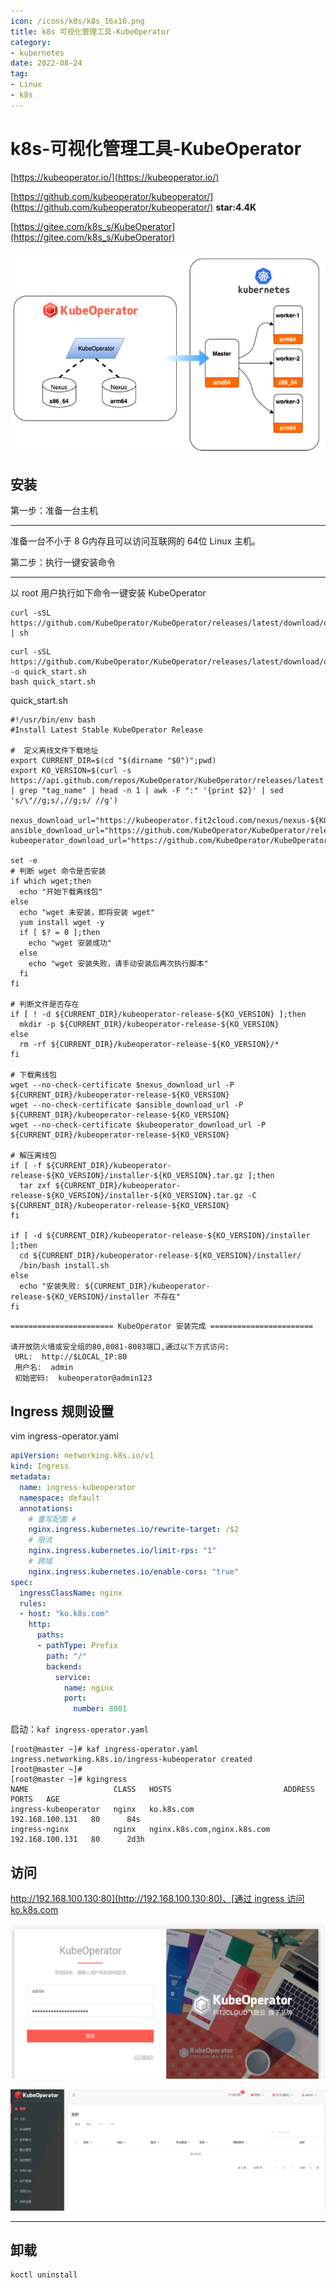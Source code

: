 ```yaml
---
icon: /icons/k8s/k8s_16x16.png
title: k8s 可视化管理工具-KubeOperator
category: 
- kubernetes
date: 2022-08-24
tag:
- Linux
- k8s
---
```


<!-- more -->

# k8s-可视化管理工具-KubeOperator

[https://kubeoperator.io/](https://kubeoperator.io/)

[https://github.com/kubeoperator/kubeoperator/](https://github.com/kubeoperator/kubeoperator/) **star:4.4K**

[https://gitee.com/k8s_s/KubeOperator](https://gitee.com/k8s_s/KubeOperator)

![](./kubeoperator.assets/true-image-20220829202242469.png)

## 安装

第一步：准备一台主机

---

准备一台不小于 8 G内存且可以访问互联网的 64位 Linux 主机。

第二步：执行一键安装命令

---

以 root 用户执行如下命令一键安装 KubeOperator

```shell
curl -sSL https://github.com/KubeOperator/KubeOperator/releases/latest/download/quick_start.sh | sh
```

```shell
curl -sSL https://github.com/KubeOperator/KubeOperator/releases/latest/download/quick_start.sh -o quick_start.sh
bash quick_start.sh
```

quick_start.sh

```shell
#!/usr/bin/env bash
#Install Latest Stable KubeOperator Release

#  定义离线文件下载地址
export CURRENT_DIR=$(cd "$(dirname "$0")";pwd)
export KO_VERSION=$(curl -s https://api.github.com/repos/KubeOperator/KubeOperator/releases/latest | grep "tag_name" | head -n 1 | awk -F ":" '{print $2}' | sed 's/\"//g;s/,//g;s/ //g')

nexus_download_url="https://kubeoperator.fit2cloud.com/nexus/nexus-${KO_VERSION}.tar.gz"
ansible_download_url="https://github.com/KubeOperator/KubeOperator/releases/latest/download/ansible-${KO_VERSION}.tar.gz"
kubeoperator_download_url="https://github.com/KubeOperator/KubeOperator/releases/latest/download/installer-${KO_VERSION}.tar.gz"

set -e
# 判断 wget 命令是否安装
if which wget;then
  echo "开始下载离线包"
else
  echo "wget 未安装，即将安装 wget"
  yum install wget -y
  if [ $? = 0 ];then
    echo "wget 安装成功"
  else
    echo "wget 安装失败，请手动安装后再次执行脚本"
  fi
fi

# 判断文件是否存在
if [ ! -d ${CURRENT_DIR}/kubeoperator-release-${KO_VERSION} ];then
  mkdir -p ${CURRENT_DIR}/kubeoperator-release-${KO_VERSION}
else
  rm -rf ${CURRENT_DIR}/kubeoperator-release-${KO_VERSION}/*
fi

# 下载离线包
wget --no-check-certificate $nexus_download_url -P ${CURRENT_DIR}/kubeoperator-release-${KO_VERSION}
wget --no-check-certificate $ansible_download_url -P ${CURRENT_DIR}/kubeoperator-release-${KO_VERSION}
wget --no-check-certificate $kubeoperator_download_url -P ${CURRENT_DIR}/kubeoperator-release-${KO_VERSION}

# 解压离线包
if [ -f ${CURRENT_DIR}/kubeoperator-release-${KO_VERSION}/installer-${KO_VERSION}.tar.gz ];then
  tar zxf ${CURRENT_DIR}/kubeoperator-release-${KO_VERSION}/installer-${KO_VERSION}.tar.gz -C ${CURRENT_DIR}/kubeoperator-release-${KO_VERSION}
fi

if [ -d ${CURRENT_DIR}/kubeoperator-release-${KO_VERSION}/installer ];then
  cd ${CURRENT_DIR}/kubeoperator-release-${KO_VERSION}/installer/
  /bin/bash install.sh
else
  echo "安装失败: ${CURRENT_DIR}/kubeoperator-release-${KO_VERSION}/installer 不存在"
fi
```

```shell
======================= KubeOperator 安装完成 =======================

请开放防火墙或安全组的80,8081-8083端口,通过以下方式访问:
 URL:  http://$LOCAL_IP:80
 用户名:  admin
 初始密码:  kubeoperator@admin123
```

## Ingress 规则设置

vim ingress-operator.yaml

```yaml
apiVersion: networking.k8s.io/v1
kind: Ingress
metadata: 
  name: ingress-kubeoperator
  namespace: default
  annotations:
    # 重写配置 # 
    nginx.ingress.kubernetes.io/rewrite-target: /$2
    # 限流
    nginx.ingress.kubernetes.io/limit-rps: "1"
    # 跨域
    nginx.ingress.kubernetes.io/enable-cors: "true"
spec:
  ingressClassName: nginx
  rules:
  - host: "ko.k8s.com"
    http:
      paths:
      - pathType: Prefix
        path: "/"
        backend:
          service:
            name: nginx
            port:
              number: 8001
```

启动：`kaf ingress-operator.yaml`

```shell
[root@master ~]# kaf ingress-operator.yaml
ingress.networking.k8s.io/ingress-kubeoperator created
[root@master ~]#
[root@master ~]# kgingress
NAME                   CLASS   HOSTS                         ADDRESS           PORTS   AGE
ingress-kubeoperator   nginx   ko.k8s.com                    192.168.100.131   80      84s
ingress-nginx          nginx   nginx.k8s.com,nginx.k8s.com   192.168.100.131   80      2d3h
```

## 访问

[http://192.168.100.130:80](http://192.168.100.130:80)、[通过 ingress 访问 ko.k8s.com](http://ko.k8s.com/)

![](./kubeoperator.assets/true-image-20220829203553915.png)

![](./kubeoperator.assets/true-image-20220829211901869.png)

---

## 卸载

```
koctl uninstall
```
